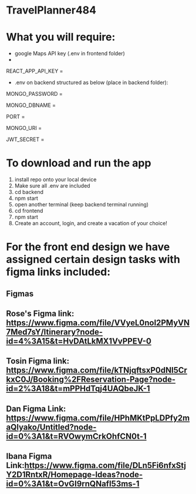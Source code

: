 # TravelPlanner484

# What you will require: 
- google Maps API key (.env in frontend folder)
- 
REACT_APP_API_KEY = 

- .env on backend structured as below (place in backend folder):

MONGO_PASSWORD =

MONGO_DBNAME = 

PORT = 

MONGO_URI = 

JWT_SECRET = 

# To download and run the app
1) install repo onto your local device
2) Make sure all .env are included
3) cd backend
4) npm start
5) open another terminal (keep backend terminal running)
6) cd frontend
7) npm start
8) Create an account, login, and create a vacation of your choice!

# For the front end design we have assigned certain design tasks with figma links included:
## Figmas
## Rose's Figma link: https://www.figma.com/file/VVyeL0noI2PMyVN7Med7sY/Itinerary?node-id=4%3A15&t=HvDAtLkMX1VvPPEV-0
## Tosin Figma link: https://www.figma.com/file/kTNjqftsxP0dNl5CrkxC0J/Booking%2FReservation-Page?node-id=2%3A18&t=mPPHdTqj4UAQbeJK-1
## Dan Figma Link: https://www.figma.com/file/HPhMKtPpLDPfy2maQlyako/Untitled?node-id=0%3A1&t=RVOwymCrkOhfCN0t-1
## Ibana Figma Link:https://www.figma.com/file/DLn5Fi6nfxStjY2D1RntxR/Homepage-Ideas?node-id=0%3A1&t=OvGI9rnQNafI53ms-1

 

